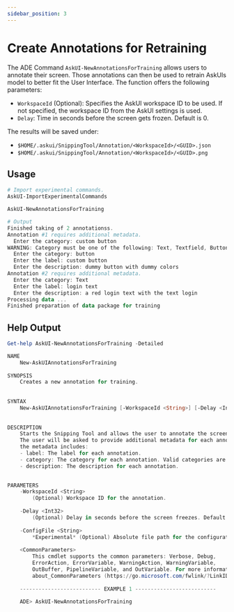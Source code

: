 ```yaml
---
sidebar_position: 3
---
```


# Create Annotations for Retraining

The ADE Command `AskUI-NewAnnotationsForTraining` allows users to annotate their screen. Those annotations can then be used to retrain AskUIs model to better fit the User Interface. The function offers the following parameters:

- `WorkspaceId` (Optional): Specifies the AskUI workspace ID to be used. If not specified, the workspace ID from the AskUI settings is used.
- `Delay`: Time in seconds before the screen gets frozen. Default is 0.

The results will be saved under:

- `$HOME/.askui/SnippingTool/Annotation/<WorkspaceId>/<GUID>.json`
- `$HOME/.askui/SnippingTool/Annotation/<WorkspaceId>/<GUID>.png`

## Usage

```powershell
# Import experimental commands.
AskUI-ImportExperimentalCommands

AskUI-NewAnnotationsForTraining

# Output
Finished taking of 2 annotationss.
Annotation #1 requires additional metadata.
  Enter the category: custom button
WARNING: Category must be one of the following: Text, Textfield, Button, Icon, CheckBox, Other.
  Enter the category: button
  Enter the label: custom button
  Enter the description: dummy button with dummy colors
Annotation #2 requires additional metadata.
  Enter the category: Text
  Enter the label: login text
  Enter the description: a red login text with the text login 
Processing data ...
Finished preparation of data package for training
```

## Help Output

```powershell
Get-help AskUI-NewAnnotationsForTraining -Detailed

NAME
    New-AskUIAnnotationsForTraining
    
SYNOPSIS
    Creates a new annotation for training.
    
    
SYNTAX
    New-AskUIAnnotationsForTraining [-WorkspaceId <String>] [-Delay <Int32>] [-ConfigFile <String>] [<CommonParameters>]
    
    
DESCRIPTION
    Starts the Snipping Tool and allows the user to annotate the screen.
    The user will be asked to provide additional metadata for each annotation.
    the metadata includes:
    - label: The label for each annotation.
    - category: The category for each annotation. Valid categories are: 'Text', 'Textfield', 'Button', 'Icon', 'CheckBox', 'Other'.
    - description: The description for each annotation.
    

PARAMETERS
    -WorkspaceId <String>
        (Optional) Workspace ID for the annotation.
        
    -Delay <Int32>
        (Optional) Delay in seconds before the screen freezes. Default is 0.
        
    -ConfigFile <String>
        *Experimental* (Optional) Absolute file path for the configuration to be loaded.
        
    <CommonParameters>
        This cmdlet supports the common parameters: Verbose, Debug,
        ErrorAction, ErrorVariable, WarningAction, WarningVariable,
        OutBuffer, PipelineVariable, and OutVariable. For more information, see
        about_CommonParameters (https://go.microsoft.com/fwlink/?LinkID=113216). 
    
    -------------------------- EXAMPLE 1 --------------------------
    
    ADE> AskUI-NewAnnotationsForTraining
```